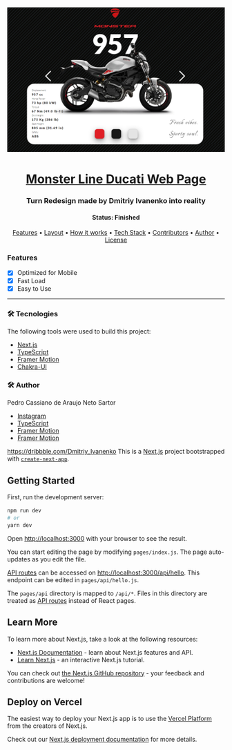 
<h1 align="center">
    <img alt="Ducati Web Page" title="#Ducati" src="./public/ducati.PNG" />
</h1>

<h1 align="center">
   <a href="#Ducati"> Monster Line Ducati Web Page </a>
</h1>



<h3 align="center">
    Turn Redesign made by Dmitriy Ivanenko into reality
</h3>

<h4 align="center">
	 Status: Finished
</h4>


<p align="center">
 <a href="#features">Features</a> •
 <a href="#layout">Layout</a> •
 <a href="#how-it-works">How it works</a> •
 <a href="#tech-stack">Tech Stack</a> •
 <a href="#contributors">Contributors</a> •
 <a href="#author">Author</a> •
 <a href="#user-content-license">License</a>
</p>

### Features

- [x] Optimized for Mobile
- [x] Fast Load
- [x] Easy to Use
---
### 🛠 Tecnologies
The following tools were used to build this project:

- [Next.js](https://nextjs.org/)
- [TypeScript](https://www.typescriptlang.org/)
- [Framer Motion](https://www.framer.com/motion/)
- [Chakra-UI](https://chakra-ui.com/)

### 🛠 Author

Pedro Cassiano de Araujo Neto Sartor

- [Instagram](https://nextjs.org/)
- [TypeScript](https://www.typescriptlang.org/)
- [Framer Motion](https://www.framer.com/motion/)
- [Framer Motion](https://www.framer.com/motion/)


https://dribbble.com/Dmitriy_Ivanenko
This is a [Next.js](https://nextjs.org/) project bootstrapped with [`create-next-app`](https://github.com/vercel/next.js/tree/canary/packages/create-next-app).

## Getting Started

First, run the development server:

```bash
npm run dev
# or
yarn dev
```

Open [http://localhost:3000](http://localhost:3000) with your browser to see the result.

You can start editing the page by modifying `pages/index.js`. The page auto-updates as you edit the file.

[API routes](https://nextjs.org/docs/api-routes/introduction) can be accessed on [http://localhost:3000/api/hello](http://localhost:3000/api/hello). This endpoint can be edited in `pages/api/hello.js`.

The `pages/api` directory is mapped to `/api/*`. Files in this directory are treated as [API routes](https://nextjs.org/docs/api-routes/introduction) instead of React pages.

## Learn More

To learn more about Next.js, take a look at the following resources:

- [Next.js Documentation](https://nextjs.org/docs) - learn about Next.js features and API.
- [Learn Next.js](https://nextjs.org/learn) - an interactive Next.js tutorial.

You can check out [the Next.js GitHub repository](https://github.com/vercel/next.js/) - your feedback and contributions are welcome!

## Deploy on Vercel

The easiest way to deploy your Next.js app is to use the [Vercel Platform](https://vercel.com/new?utm_medium=default-template&filter=next.js&utm_source=create-next-app&utm_campaign=create-next-app-readme) from the creators of Next.js.

Check out our [Next.js deployment documentation](https://nextjs.org/docs/deployment) for more details.
